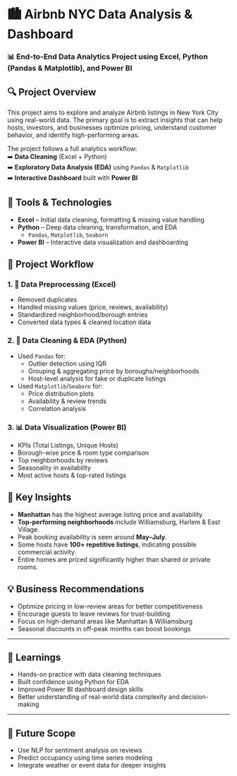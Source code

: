 # 🏙️ Airbnb NYC Data Analysis & Dashboard

### 📊 End-to-End Data Analytics Project using Excel, Python (Pandas & Matplotlib), and Power BI

## 🔍 Project Overview

This project aims to explore and analyze Airbnb listings in New York City using real-world data. The primary goal is to extract insights that can help hosts, investors, and businesses optimize pricing, understand customer behavior, and identify high-performing areas.

The project follows a full analytics workflow:  
➡️ **Data Cleaning** (Excel + Python)  
➡️ **Exploratory Data Analysis (EDA)** using `Pandas` & `Matplotlib`  
➡️ **Interactive Dashboard** built with **Power BI**

## 🧰 Tools & Technologies

- **Excel** – Initial data cleaning, formatting & missing value handling  
- **Python** – Deep data cleaning, transformation, and EDA  
  - `Pandas`, `Matplotlib`, `Seaborn`  
- **Power BI** – Interactive data visualization and dashboarding

## 📁 Project Workflow

### 1. 📂 Data Preprocessing (Excel)
- Removed duplicates  
- Handled missing values (price, reviews, availability)  
- Standardized neighborhood/borough entries  
- Converted data types & cleaned location data

### 2. 🐍 Data Cleaning & EDA (Python)
- Used `Pandas` for:
  - Outlier detection using IQR  
  - Grouping & aggregating price by boroughs/neighborhoods  
  - Host-level analysis for fake or duplicate listings  
- Used `Matplotlib`/`Seaborn` for:
  - Price distribution plots  
  - Availability & review trends  
  - Correlation analysis

### 3. 📊 Data Visualization (Power BI)
- KPIs (Total Listings, Unique Hosts)  
- Borough-wise price & room type comparison  
- Top neighborhoods by reviews  
- Seasonality in availability  
- Most active hosts & top-rated listings  

## 📌 Key Insights

- **Manhattan** has the highest average listing price and availability.  
- **Top-performing neighborhoods** include Williamsburg, Harlem & East Village.  
- Peak booking availability is seen around **May–July**.  
- Some hosts have **100+ repetitive listings**, indicating possible commercial activity.  
- Entire homes are priced significantly higher than shared or private rooms.


## 💡 Business Recommendations

- Optimize pricing in low-review areas for better competitiveness  
- Encourage guests to leave reviews for trust-building  
- Focus on high-demand areas like Manhattan & Williamsburg  
- Seasonal discounts in off-peak months can boost bookings  

---

## 🧠 Learnings

- Hands-on practice with data cleaning techniques  
- Built confidence using Python for EDA  
- Improved Power BI dashboard design skills  
- Better understanding of real-world data complexity and decision-making

---

## 🚀 Future Scope

- Use NLP for sentiment analysis on reviews  
- Predict occupancy using time series modeling  
- Integrate weather or event data for deeper insights  
